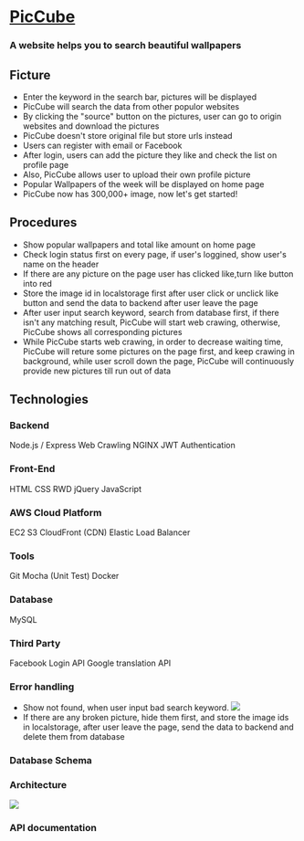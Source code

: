 # [PicCube](https://jyhsum.com)
### A website helps you to search beautiful wallpapers

## Ficture

* Enter the keyword in the search bar, pictures will be displayed
* PicCube will search the data from other populor websites
* By clicking the "source" button on the pictures, user can go to origin websites and download the pictures
* PicCube doesn't store original file but store urls instead
* Users can register with email or Facebook
* After login, users can add the picture they like and check the list on profile page
* Also, PicCube allows user to upload their own profile picture
* Popular Wallpapers of the week will be displayed on home page
* PicCube now has 300,000+ image, now let's get started!

## Procedures
* Show popular wallpapers and total like amount on home page
* Check login status first on every page, if user's loggined, show user's name on the header 
* If there are any picture on the page user has clicked like,turn like button into red
* Store the image id in localstorage first after user click or unclick like button and send the data to backend after user leave the page
* After user input search keyword, search from database first, if there isn't any matching result, PicCube will start web crawing, otherwise, PicCube shows all corresponding pictures
* While PicCube starts web crawing, in order to decrease waiting time, PicCube will reture some pictures on the page first, and keep crawing in background, while user scroll down the page, PicCube will continuously provide new pictures till run out of data


## Technologies
### Backend
Node.js / Express
Web Crawling 
NGINX
JWT Authentication	

### Front-End
HTML
CSS
RWD
jQuery
JavaScript	

### AWS Cloud Platform
EC2
S3
CloudFront (CDN)
Elastic Load Balancer	

### Tools
Git
Mocha (Unit Test)
Docker

### Database 
MySQL 


### Third Party
Facebook Login API
Google translation API

### Error handling
* Show not found, when user input bad search keyword.
 ![](https://i.imgur.com/pU6ufZX.png)
* If there are any broken picture, hide them first, and store the image ids in localstorage, after user leave the page, send the data to backend and delete them from database


### Database Schema


### Architecture

![](https://i.imgur.com/5CF1w3z.png)


### API documentation












